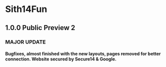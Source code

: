 # Sith14Fun
## 1.0.0 Public Preview 2
### MAJOR UPDATE
#### Bugfixes, almost finished with the new layouts, pages removed for better connection. Website secured by Secure14 & Google.
